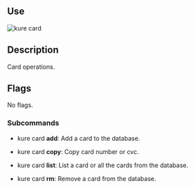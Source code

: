 ## Use

![kure card](https://user-images.githubusercontent.com/51374959/98058629-f6e7b100-1e23-11eb-9c3c-e7e8c73cbac4.png)

## Description

Card operations.

## Flags

No flags.

### Subcommands

- kure card **add**: Add a card to the database.

- kure card **copy**: Copy card number or cvc.

- kure card **list**: List a card or all the cards from the database.

- kure card **rm**: Remove a card from the database.